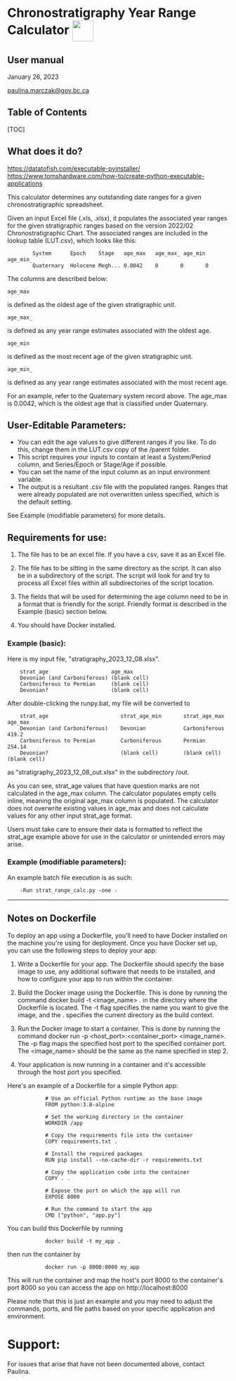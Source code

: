 # Chronostratigraphy Year Range Calculator <a href="url"> <img src="https://stratigraphy.org/images/logo-ics-3D-dark.png" align="center" height="48" width="48" ></a>

## User manual

January 26, 2023

paulina.marczak@gov.bc.ca

## Table of Contents

[TOC]

## What does it do?

https://datatofish.com/executable-pyinstaller/
https://www.tomshardware.com/how-to/create-python-executable-applications


This calculator determines any outstanding date ranges for a given chronostratigraphic spreadsheet. 

Given an input Excel file (.xls, .xlsx), it populates the associated year ranges for the given stratigraphic ranges based on the version 2022/02 Chronostratigraphic Chart. The associated ranges are included in the lookup table (LUT.csv), which looks like this:

            System      Epoch    Stage   age_max   age_max_ age_min  age_min_
            Quaternary  Holocene Megh... 0.0042    0       0       0

The columns are described below:

    age_max 

is defined as the oldest age of the given stratigraphic unit.

    age_max_ 

is defined as any year range estimates associated with the oldest age.

    age_min

is defined as the most recent age of the given stratigraphic unit.

    age_min_

is defined as any year range estimates associated with the most recent age.

For an example, refer to the Quaternary system record above. The age_max is 0.0042, which is the oldest age that is classified under Quaternary. 

## User-Editable Parameters:

* You can edit the age values to give different ranges if you like. To do this, change them in the LUT.csv copy of the /parent folder.
* This script requires your inputs to contain at least a System/Period column, and Series/Epoch or Stage/Age if possible.
* You can set the name of the input column as an input environment variable. 
* The output is a resultant .csv file with the populated ranges. Ranges that were already populated are not overwritten unless specified, which is the default setting.

See Example (modifiable parameters) for more details.

## Requirements for use:

1) The file has to be an excel file. If you have a csv, save it as an Excel file.

2) The file has to be sitting in the same directory as the script. It can also be in a subdirectory of the script. The script will look for and try to process all Excel files within all subdirectories of the script location.

3) The fields that will be used for determining the age column need to be in a format that is friendly for the script. Friendly format is described in the Example (basic) section below.

4) You should have Docker installed.


### Example (basic):

Here is my input file, "stratigraphy_2023_12_08.xlsx".

        strat_age                    age_max
        Devonian (and Carboniferous) (blank cell)
        Carboniferous to Permian     (blank cell)
        Devonian?                    (blank cell)

After double-clicking the runpy.bat, my file will be converted to

        strat_age                       strat_age_min       strat_age_max   age_max
        Devonian (and Carboniferous)    Devonian            Carboniferous   419.2
        Carboniferous to Permian        Carboniferous       Permian         254.14
        Devonian?                       (blank cell)        (blank cell)    (blank cell)

as "stratigraphy_2023_12_08_out.xlsx" in the subdirectory /out.

As you can see, strat_age values that have question marks are not calculated in the age_max column. The calculator populates empty cells inline, meaning the original age_max column is populated. The calculator does not overwrite existing values in age_max and does not calculate values for any other input strat_age format.

Users must take care to ensure their data is formatted to reflect the strat_age example above for use in the calculator or unintended errors may arise.

### Example (modifiable parameters):

An example batch file execution is as such:

        -Run strat_range_calc.py -one -


---------
## Notes on Dockerfile

To deploy an app using a Dockerfile, you'll need to have Docker installed on the machine you're using for deployment. Once you have Docker set up, you can use the following steps to deploy your app:

1. Write a Dockerfile for your app. The Dockerfile should specify the base image to use, any additional software that needs to be installed, and how to configure your app to run within the container.

2. Build the Docker image using the Dockerfile. This is done by running the command docker build -t <image_name> . in the directory where the Dockerfile is located. The -t flag specifies the name you want to give the image, and the . specifies the current directory as the build context.

3. Run the Docker image to start a container. This is done by running the command docker run -p <host_port>:<container_port> <image_name>. The -p flag maps the specified host port to the specified container port. The <image_name> should be the same as the name specified in step 2.

4. Your application is now running in a container and it's accessible through the host port you specified.

Here's an example of a Dockerfile for a simple Python app:


                # Use an official Python runtime as the base image
                FROM python:3.8-alpine
                
                # Set the working directory in the container
                WORKDIR /app
                
                # Copy the requirements file into the container
                COPY requirements.txt .
                
                # Install the required packages
                RUN pip install --no-cache-dir -r requirements.txt
                
                # Copy the application code into the container
                COPY . .
                
                # Expose the port on which the app will run
                EXPOSE 8000
                
                # Run the command to start the app
                CMD ["python", "app.py"]

You can build this Dockerfile by running


                docker build -t my_app .

then run the container by

                docker run -p 8000:8000 my_app


This will run the container and map the host's port 8000 to the container's port 8000 so you can access the app on http://localhost:8000

Please note that this is just an example and you may need to adjust the commands, ports, and file paths based on your specific application and environment.



# Support:

For issues that arise that have not been documented above, contact Paulina.